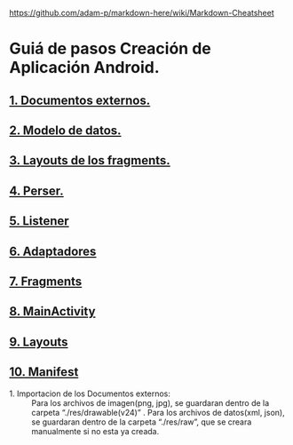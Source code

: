 https://github.com/adam-p/markdown-here/wiki/Markdown-Cheatsheet
# Guiá de pasos Creación de Aplicación Android.

**<a href=#Extern>1. Documentos externos.</a>**  
----
**<a href=#Datos>2. Modelo de datos.</a>**  
----
**<a href=#LayoutsFrag>3. Layouts de los fragments.</a>**  
----
**<a href=#Parser>4. Perser.</a>**  
----
**<a href=#Listener>5. Listener</a>**  
----
**<a href=#Adaptadores>6. Adaptadores</a>**  
----
**<a href=#Fragments>7. Fragments</a>**  
----
**<a href=#MainActivity>8. MainActivity</a>**  
----
**<a href=#Layouts>9. Layouts</a>**  
----
**<a href=#Manifest>10. Manifest</a>**  
----

<dl>
  <a name=p1><dt>1. Importacion de los Documentos externos:</dt></a>
  <dd>Para los archivos de imagen(png, jpg), se guardaran dentro de la carpeta “./res/drawable(v24)” . 
    Para los archivos de datos(xml, json), se guardaran dentro de la carpeta “./res/raw”, que se creara manualmente si no esta ya creada. </dd>
</dl>

